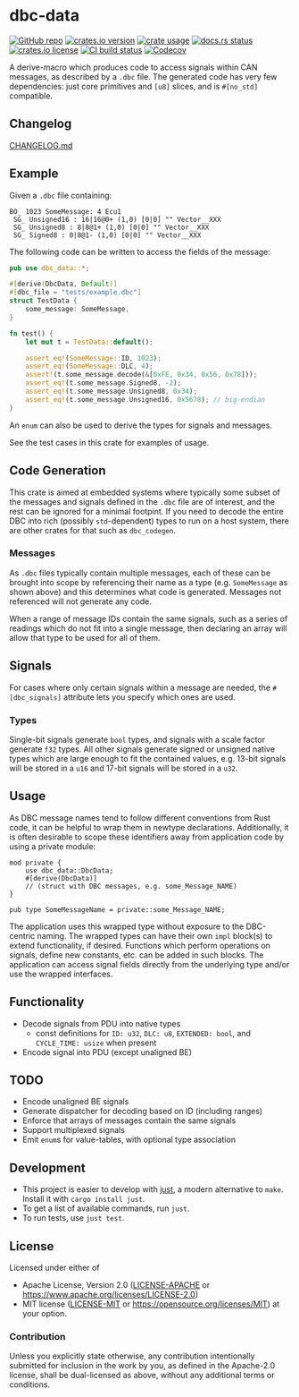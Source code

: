# dbc-data

[![GitHub repo](https://img.shields.io/badge/github-oxibus/dbc--data-8da0cb?logo=github)](https://github.com/oxibus/dbc-data)
[![crates.io version](https://img.shields.io/crates/v/dbc-data)](https://crates.io/crates/dbc-data)
[![crate usage](https://img.shields.io/crates/d/dbc-data)](https://crates.io/crates/dbc-data)
[![docs.rs status](https://img.shields.io/docsrs/dbc-data)](https://docs.rs/dbc-data)
[![crates.io license](https://img.shields.io/crates/l/dbc-data)](https://github.com/oxibus/dbc-data)
[![CI build status](https://github.com/oxibus/dbc-data/actions/workflows/ci.yml/badge.svg)](https://github.com/oxibus/dbc-data/actions)
[![Codecov](https://img.shields.io/codecov/c/github/oxibus/dbc-data)](https://app.codecov.io/gh/oxibus/dbc-data)

A derive-macro which produces code to access signals within CAN
messages, as described by a `.dbc` file.  The generated code has
very few dependencies: just core primitives and `[u8]` slices, and
is `#[no_std]` compatible.

## Changelog

[CHANGELOG.md](./CHANGELOG.md)

## Example

Given a `.dbc` file containing:

```text
BO_ 1023 SomeMessage: 4 Ecu1
 SG_ Unsigned16 : 16|16@0+ (1,0) [0|0] "" Vector__XXX
 SG_ Unsigned8 : 8|8@1+ (1,0) [0|0] "" Vector__XXX
 SG_ Signed8 : 0|8@1- (1,0) [0|0] "" Vector__XXX
```

The following code can be written to access the fields of the
message:

```rust
pub use dbc_data::*;

#[derive(DbcData, Default)]
#[dbc_file = "tests/example.dbc"]
struct TestData {
    some_message: SomeMessage,
}

fn test() {
    let mut t = TestData::default();

    assert_eq!(SomeMessage::ID, 1023);
    assert_eq!(SomeMessage::DLC, 4);
    assert!(t.some_message.decode(&[0xFE, 0x34, 0x56, 0x78]));
    assert_eq!(t.some_message.Signed8, -2);
    assert_eq!(t.some_message.Unsigned8, 0x34);
    assert_eq!(t.some_message.Unsigned16, 0x5678); // big-endian
}
```

An `enum` can also be used to derive the types for signals
and messages.

See the test cases in this crate for examples of usage.

## Code Generation

This crate is aimed at embedded systems where typically some
subset of the messages and signals defined in the `.dbc` file are
of interest, and the rest can be ignored for a minimal footpint.
If you need to decode the entire DBC into rich (possibly
`std`-dependent) types to run on a host system, there are other
crates for that such as `dbc_codegen`.

### Messages

As `.dbc` files typically contain multiple messages, each of these
can be brought into scope by referencing their name as a type
(e.g. `SomeMessage` as shown above) and this determines what code
is generated.  Messages not referenced will not generate any code.

When a range of message IDs contain the same signals, such as a
series of readings which do not fit into a single message, then
declaring an array will allow that type to be used for all of
them.

## Signals

For cases where only certain signals within a message are needed,
the `#[dbc_signals]` attribute lets you specify which ones are
used.

### Types

Single-bit signals generate `bool` types, and signals with a scale
factor generate `f32` types.  All other signals generate signed or
unsigned native types which are large enough to fit the contained
values, e.g.  13-bit signals will be stored in a `u16` and 17-bit
signals will be stored in a `u32`.

## Usage

As DBC message names tend to follow different conventions from Rust
code, it can be helpful to wrap them in newtype declarations.
Additionally, it is often desirable to scope these identifiers away
from application code by using a private module:

```rust,no_run
mod private {
    use dbc_data::DbcData;
    #[derive(DbcData)]
    // (struct with DBC messages, e.g. some_Message_NAME)
}

pub type SomeMessageName = private::some_Message_NAME;
```

The application uses this wrapped type without exposure to the
DBC-centric naming.  The wrapped types can have their own `impl`
block(s) to extend functionality, if desired.  Functions which
perform operations on signals, define new constants, etc. can be
added in such blocks.  The application can access signal fields
directly from the underlying type and/or use the wrapped
interfaces.

## Functionality

* Decode signals from PDU into native types
  * const definitions for `ID: u32`, `DLC: u8`, `EXTENDED: bool`,
    and `CYCLE_TIME: usize` when present
* Encode signal into PDU (except unaligned BE)

## TODO

* Encode unaligned BE signals
* Generate dispatcher for decoding based on ID (including ranges)
* Enforce that arrays of messages contain the same signals
* Support multiplexed signals
* Emit `enum`s for value-tables, with optional type association

## Development

* This project is easier to develop with [just](https://github.com/casey/just#readme), a modern alternative to `make`.
  Install it with `cargo install just`.
* To get a list of available commands, run `just`.
* To run tests, use `just test`.

## License

Licensed under either of

* Apache License, Version 2.0 ([LICENSE-APACHE](LICENSE-APACHE) or <https://www.apache.org/licenses/LICENSE-2.0>)
* MIT license ([LICENSE-MIT](LICENSE-MIT) or <https://opensource.org/licenses/MIT>)
  at your option.

### Contribution

Unless you explicitly state otherwise, any contribution intentionally
submitted for inclusion in the work by you, as defined in the
Apache-2.0 license, shall be dual-licensed as above, without any
additional terms or conditions.
